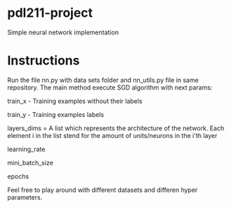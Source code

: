 # pdl211-project
Simple neural network implementation

# Instructions
Run the file nn.py with data sets folder and nn_utils.py file in same repository.
The main method execute SGD algorithm with next params:

train_x - Training examples without their labels

train_y - Training examples labels

layers_dims = A list which represents the architecture of the network. Each element i in the list stend for the amount of units/neurons in the i'th layer

learning_rate

mini_batch_size

epochs

Feel free to play around with different datasets and differen hyper parameters.

